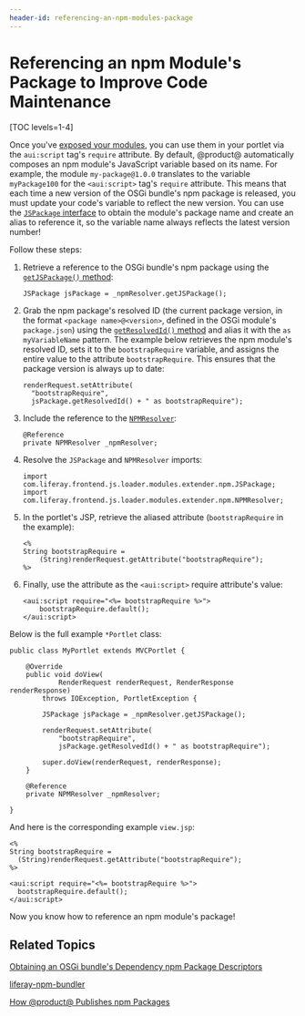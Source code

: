 ```yaml
---
header-id: referencing-an-npm-modules-package
---
```


# Referencing an npm Module's Package to Improve Code Maintenance

[TOC levels=1-4]

Once you've 
[exposed your modules](/docs/7-0/tutorials/-/knowledge_base/t/preparing-your-javascript-files-for-es2015), 
you can use them in your portlet via the `aui:script` tag's `require` 
attribute. By default, @product@ automatically composes an npm module's 
JavaScript variable based on its name. For example, the module 
`my-package@1.0.0` translates to the variable `myPackage100` for the 
`<aui:script>` tag's `require` attribute. This means that each time a new 
version of the OSGi bundle's npm package is released, you must update your 
code's variable to reflect the new version. You can use the
[`JSPackage` interface](@app-ref@/foundation/latest/javadocs/com/liferay/frontend/js/loader/modules/extender/npm/JSPackage.html) 
to obtain the module's package name and create an alias to reference it, so the 
variable name always reflects the latest version number! 

Follow these steps:

1.  Retrieve a reference to the OSGi bundle's npm package using the 
    [`getJSPackage()` method](@app-ref@/foundation/latest/javadocs/com/liferay/frontend/js/loader/modules/extender/npm/NPMResolver.html#getJSPackage): 

        JSPackage jsPackage = _npmResolver.getJSPackage();

2.  Grab the npm package's resolved ID (the current package version, 
    in the format `<package name>@<version>`, defined in the OSGi module's 
    `package.json`) using the 
    [`getResolvedId()` method](@app-ref@/foundation/latest/javadocs/com/liferay/frontend/js/loader/modules/extender/npm/JSPackage.html#getResolvedId) 
    and alias it with the `as myVariableName` pattern. The example below 
    retrieves the npm module's resolved ID, sets it to the `bootstrapRequire` 
    variable, and assigns the entire value to the attribute `bootstrapRequire`. 
    This ensures that the package version is always up to date:

        renderRequest.setAttribute(
          "bootstrapRequire",
          jsPackage.getResolvedId() + " as bootstrapRequire");
 
3.  Include the reference to the 
    [`NPMResolver`](ref@/foundation/latest/javadocs/com/liferay/frontend/js/loader/modules/extender/npm/NPMResolver.html):

        @Reference
        private NPMResolver _npmResolver;
 
4.  Resolve the `JSPackage` and `NPMResolver` imports:

        import com.liferay.frontend.js.loader.modules.extender.npm.JSPackage;
        import com.liferay.frontend.js.loader.modules.extender.npm.NPMResolver;

5.  In the portlet's JSP, retrieve the aliased attribute (`bootstrapRequire` in 
    the example):

        <%
        String bootstrapRequire =
        	(String)renderRequest.getAttribute("bootstrapRequire");
        %>

6.  Finally, use the attribute as the `<aui:script>` require attribute's value:

        <aui:script require="<%= bootstrapRequire %>">
        	bootstrapRequire.default();
        </aui:script>

Below is the full example `*Portlet` class:
	
    public class MyPortlet extends MVCPortlet {
    	
    	@Override
    	public void doView(
    			RenderRequest renderRequest, RenderResponse renderResponse)
    		throws IOException, PortletException {

    		JSPackage jsPackage = _npmResolver.getJSPackage();

    		renderRequest.setAttribute(
    			"bootstrapRequire",
    			jsPackage.getResolvedId() + " as bootstrapRequire");

    		super.doView(renderRequest, renderResponse);
    	}
    	
    	@Reference
    	private NPMResolver _npmResolver;
    	
    }
    
And here is the corresponding example `view.jsp`:

    <%
    String bootstrapRequire =
      (String)renderRequest.getAttribute("bootstrapRequire");
    %>

    <aui:script require="<%= bootstrapRequire %>">
      bootstrapRequire.default();
    </aui:script>

Now you know how to reference an npm module's package!

## Related Topics

[Obtaining an OSGi bundle's Dependency npm Package Descriptors](/docs/7-0/tutorials/-/knowledge_base/t/obtaining-dependency-npm-package-descriptors)

[liferay-npm-bundler](/docs/7-0/tutorials/-/knowledge_base/t/liferay-npm-bundler)

[How @product@ Publishes npm Packages](/docs/7-0/tutorials/-/knowledge_base/t/how-liferay-portal-publishes-npm-packages)
